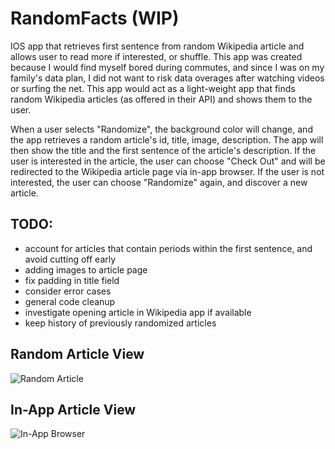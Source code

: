 # RandomFacts (WIP)
IOS app that retrieves first sentence from random Wikipedia article and allows user to read more if interested, or shuffle.
This app was created because I would find myself bored during commutes, and since I was on my family's data plan, I did not want to risk data overages after watching videos or surfing the net. This app would act as a light-weight app that finds random Wikipedia articles (as offered in their API) and shows them to the user.

When a user selects "Randomize", the background color will change, and the app retrieves a random article's id, title, image, description. The app will then show the title and the first sentence of the article's description.
If the user is interested in the article, the user can choose "Check Out" and will be redirected to the Wikipedia article page via in-app browser.
If the user is not interested, the user can choose "Randomize" again, and discover a new article.


## TODO:
- account for articles that contain periods within the first sentence, and avoid cutting off early
- adding images to article page
- fix padding in title field
- consider error cases
- general code cleanup
- investigate opening article in Wikipedia app if available
- keep history of previously randomized articles

## Random Article View
![Random Article](https://i.imgur.com/2Y9yiiI.png)

## In-App Article View
![In-App Browser](https://i.imgur.com/1HbDcVh.png)
